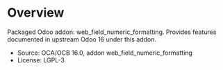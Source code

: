 # Overview

Packaged Odoo addon: web_field_numeric_formatting. Provides features documented in upstream Odoo 16 under this addon.

- Source: OCA/OCB 16.0, addon web_field_numeric_formatting
- License: LGPL-3
